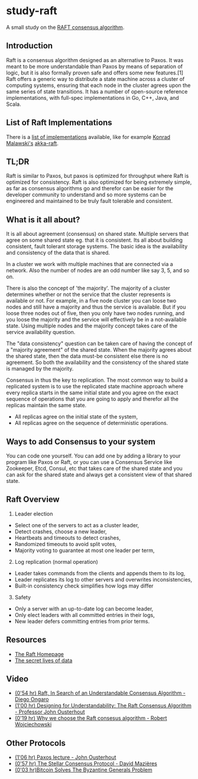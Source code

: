 # study-raft
A small study on the [RAFT consensus algorithm](https://en.wikipedia.org/wiki/Raft_(computer_science)).

## Introduction
Raft is a consensus algorithm designed as an alternative to Paxos. It was meant to be more understandable than Paxos by means of separation of logic, but it is also formally proven safe and offers some new features.[1] Raft offers a generic way to distribute a state machine across a cluster of computing systems, ensuring that each node in the cluster agrees upon the same series of state transitions. It has a number of open-source reference implementations, with full-spec implementations in Go, C++, Java, and Scala.

## List of Raft Implementations
There is a [list of implementations](https://raft.github.io/#implementations) available, like for example [Konrad Malawski's](https://github.com/ktoso) [akka-raft](https://github.com/ktoso/akka-raft).

## TL;DR
Raft is similar to Paxos, but paxos is optimized for throughput where Raft is optimized for consistency. Raft is also optimized for being extremely simple, as far as consensus algorithms go and therefor can be easier for the developer community to understand and so more systems can be engineered and maintained to be truly fault tolerable and consistent. 

## What is it all about?
It is all about agreement (consensus) on shared state. Multiple servers that agree on some shared state eg. that it is consistent. Its all about building consistent, fault tolerant storage systems. The basic idea is the availability and consistency of the data that is shared. 

In a cluster we work with multiple machines that are connected via a network. Also the number of nodes are an odd number like say 3, 5, and so on. 

There is also the concept of 'the majority'. The majority of a cluster determines whether or not the service that the cluster represents is available or not. For example, in a five node cluster you can loose two nodes and still have a majority and thus the service is available. But if you loose three nodes out of five, then you only have two nodes running, and you loose the majority and the service will effectively be in a not-available state. Using multiple nodes and the majority concept takes care of the service availability question. 

The "data consistency" question can be taken care of having the concept of a "majority agreement" of the shared state. When the majority agrees about the shared state, then the data must-be consistent else there is no agreement. So both the availability and the consistency of the shared state is managed by the majority. 

Consensus in thus the key to replication. The most common way to build a replicated system is to use the replicated state machine approach where every replica starts in the same initial state and you agree on the exact sequence of operations that you are going to apply and therefor all the replicas maintain the same state. 

- All replicas agree on the initial state of the system,
- All replicas agree on the sequence of deterministic operations. 	

## Ways to add Consensus to your system
You can code one yourself. You can add one by adding a library to your program like Paxos or Raft, or you can use a Consensus Service like Zookeeper, Etcd, Consul, etc that takes care of the shared state and you can ask for the shared state and always get a consistent view of that shared state.

## Raft Overview
1. Leader election
  - Select one of the servers to act as a cluster leader,
  - Detect crashes, choose a new leader,
  - Heartbeats and timeouts to detect crashes,
  - Randomized timeouts to avoid split votes,
  - Majority voting to guarantee at most one leader per term,
2. Log replication (normal operation)
  - Leader takes commands from the clients and appends them to its log,
  - Leader replicates its log to other servers and overwrites inconsistencies,
  - Built-in consistency check simplifies how logs may differ
3. Safety
  - Only a server with an up-to-date log can become leader,
  - Only elect leaders with all committed entries in their logs,
  - New leader defers committing entries from prior terms.
 
## Resources
- [The Raft Homepage](https://raft.github.io/)
- [The secret lives of data](http://thesecretlivesofdata.com/raft/)

## Video
- [(0'54 hr) Raft, In Search of an Understandable Consensus Algorithm - Diego Ongaro](https://www.youtube.com/watch?v=LAqyTyNUYSY)
- [(1'00 hr) Designing for Understandability: The Raft Consensus Algorithm - Professor John Ousterhout](https://www.youtube.com/watch?v=vYp4LYbnnW8)
- [(0'19 hr) Why we choose the Raft consesus algorithm - Robert Wojciechowski](https://www.youtube.com/watch?v=pN0MlDIMFjY)

## Other Protocols
- [(1'06 hr) Paxos lecture - John Ousterhout](https://www.youtube.com/watch?v=JEpsBg0AO6o)
- [(0'57 hr) The Stellar Consensus Protocol - David Mazières](https://www.youtube.com/watch?v=vmwnhZmEZjc)
- [(0'03 hr)Bitcoin Solves The Byzantine Generals Problem](https://www.youtube.com/watch?v=ExTTxA0K9YY)